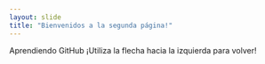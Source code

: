 ```yaml
---
layout: slide
title: "Bienvenidos a la segunda página!"
---
```

Aprendiendo GitHub
¡Utiliza la flecha hacia la izquierda para volver!
